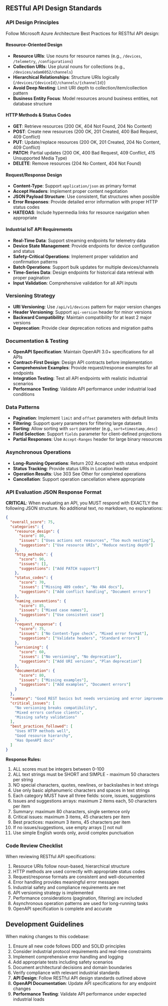 ## RESTful API Design Standards

### API Design Principles
Follow Microsoft Azure Architecture Best Practices for RESTful API design:

#### Resource-Oriented Design
- **Resource URIs**: Use nouns for resource names (e.g., `/devices`, `/telemetry`, `/configurations`)
- **Collection URIs**: Use plural nouns for collections (e.g., `/devices/adam6052/channels`)
- **Hierarchical Relationships**: Structure URIs logically (`/devices/{deviceId}/channels/{channelId}`)
- **Avoid Deep Nesting**: Limit URI depth to collection/item/collection pattern
- **Business Entity Focus**: Model resources around business entities, not database structure

#### HTTP Methods & Status Codes
- **GET**: Retrieve resources (200 OK, 404 Not Found, 204 No Content)
- **POST**: Create new resources (200 OK, 201 Created, 400 Bad Request, 409 Conflict)
- **PUT**: Update/replace resources (200 OK, 201 Created, 204 No Content, 409 Conflict)
- **PATCH**: Partial updates (200 OK, 400 Bad Request, 409 Conflict, 415 Unsupported Media Type)
- **DELETE**: Remove resources (204 No Content, 404 Not Found)

#### Request/Response Design
- **Content-Type**: Support `application/json` as primary format
- **Accept Headers**: Implement proper content negotiation
- **JSON Payload Structure**: Use consistent, flat structures when possible
- **Error Responses**: Provide detailed error information with proper HTTP status codes
- **HATEOAS**: Include hypermedia links for resource navigation when appropriate

#### Industrial IoT API Requirements
- **Real-Time Data**: Support streaming endpoints for telemetry data
- **Device State Management**: Provide endpoints for device configuration and status
- **Safety-Critical Operations**: Implement proper validation and confirmation patterns
- **Batch Operations**: Support bulk updates for multiple devices/channels
- **Time-Series Data**: Design endpoints for historical data retrieval with proper pagination
- **Input Validation**: Comprehensive validation for all API inputs

### Versioning Strategy
- **URI Versioning**: Use `/api/v1/devices` pattern for major version changes
- **Header Versioning**: Support `api-version` header for minor versions
- **Backward Compatibility**: Maintain compatibility for at least 2 major versions
- **Deprecation**: Provide clear deprecation notices and migration paths

### Documentation & Testing
- **OpenAPI Specification**: Maintain OpenAPI 3.0+ specifications for all APIs
- **Contract-First Design**: Design API contracts before implementation
- **Comprehensive Examples**: Provide request/response examples for all endpoints
- **Integration Testing**: Test all API endpoints with realistic industrial scenarios
- **Performance Testing**: Validate API performance under industrial load conditions

### Data Patterns
- **Pagination**: Implement `limit` and `offset` parameters with default limits
- **Filtering**: Support query parameters for filtering large datasets
- **Sorting**: Allow sorting with `sort` parameter (e.g., `sort=timestamp,desc`)
- **Field Selection**: Support `fields` parameter for client-defined projections
- **Partial Responses**: Use `Accept-Ranges` header for large binary resources

### Asynchronous Operations
- **Long-Running Operations**: Return 202 Accepted with status endpoint
- **Status Tracking**: Provide status URIs in Location header
- **Operation Results**: Use 303 See Other for completed operations
- **Cancellation**: Support operation cancellation where appropriate


### API Evaluation JSON Response Format

**CRITICAL**: When evaluating an API, you MUST respond with EXACTLY the following JSON structure. No additional text, no markdown, no explanations:

```json
{
  "overall_score": 75,
  "categories": {
    "resource_design": {
      "score": 80,
      "issues": ["Uses actions not resources", "Too much nesting"],
      "suggestions": ["Use resource URIs", "Reduce nesting depth"]
    },
    "http_methods": {
      "score": 90,
      "issues": [],
      "suggestions": ["Add PATCH support"]
    },
    "status_codes": {
      "score": 70,
      "issues": ["Missing 409 codes", "No 404 docs"],
      "suggestions": ["Add conflict handling", "Document errors"]
    },
    "naming_conventions": {
      "score": 85,
      "issues": ["Mixed case names"],
      "suggestions": ["Use consistent case"]
    },
    "request_response": {
      "score": 75,
      "issues": ["No Content-Type check", "Mixed error format"],
      "suggestions": ["Validate headers", "Standard errors"]
    },
    "versioning": {
      "score": 60,
      "issues": ["No versioning", "No deprecation"],
      "suggestions": ["Add URI versions", "Plan deprecation"]
    },
    "documentation": {
      "score": 80,
      "issues": ["Missing examples"],
      "suggestions": ["Add examples", "Document errors"]
    }
  },
  "summary": "Good REST basics but needs versioning and error improvements",
  "critical_issues": [
    "No versioning breaks compatibility",
    "Mixed errors confuse clients",
    "Missing safety validations"
  ],
  "best_practices_followed": [
    "Uses HTTP methods well",
    "Good resource hierarchy",
    "Has OpenAPI docs"
  ]
}
```

**Response Rules:**
1. ALL scores must be integers between 0-100
2. ALL text strings must be SHORT and SIMPLE - maximum 50 characters per string
3. NO special characters, quotes, newlines, or backslashes in text strings
4. Use only basic alphanumeric characters and spaces in text strings
5. Each category MUST have all three fields: score, issues, suggestions
6. Issues and suggestions arrays: maximum 2 items each, 50 characters per item
7. Summary: maximum 80 characters, single sentence only
8. Critical issues: maximum 3 items, 45 characters per item
9. Best practices: maximum 3 items, 45 characters per item
10. If no issues/suggestions, use empty arrays [] not null
11. Use simple English words only, avoid complex punctuation

### Code Review Checklist
When reviewing RESTful API specifications:
1. Resource URIs follow noun-based, hierarchical structure
2. HTTP methods are used correctly with appropriate status codes
3. Request/response formats are consistent and well-documented
4. Error handling provides meaningful error messages
6. Industrial safety and compliance requirements are met
7. API versioning strategy is implemented
8. Performance considerations (pagination, filtering) are included
9. Asynchronous operation patterns are used for long-running tasks
10. OpenAPI specification is complete and accurate

## Development Guidelines

When making changes to this codebase:
1. Ensure all new code follows DDD and SOLID principles
2. Consider industrial protocol requirements and real-time constraints
3. Implement comprehensive error handling and logging
4. Add appropriate tests including safety scenarios
5. Document architectural decisions and domain boundaries
6. Verify compliance with relevant industrial standards
7. **API Design**: Follow RESTful API design standards outlined above
8. **OpenAPI Documentation**: Update API specifications for any endpoint changes
10. **Performance Testing**: Validate API performance under expected industrial loads
 
 